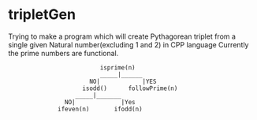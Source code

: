 # tripletGen
Trying to make a program which will create Pythagorean triplet from a single given Natural number(excluding 1 and 2) in CPP language
Currently the prime numbers are functional.


                              isprime(n)
                              _____|______
                           NO|            |YES
                         isodd()      followPrime(n)
                       _____|_______
                    NO|             |Yes
                  ifeven(n)       ifodd(n)
                             
